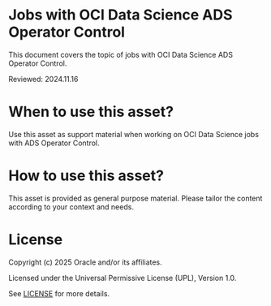 # Jobs with OCI Data Science ADS Operator Control
 
This document covers the topic of jobs with OCI Data Science ADS Operator Control.

Reviewed: 2024.11.16
 

# When to use this asset?

Use this asset as support material when working on OCI Data Science jobs with ADS Operator Control.


# How to use this asset?

This asset is provided as general purpose material. Please tailor the content according to your context and needs.


# License
 
Copyright (c) 2025 Oracle and/or its affiliates.
 
Licensed under the Universal Permissive License (UPL), Version 1.0.
 
See [LICENSE](https://github.com/oracle-devrel/technology-engineering/blob/main/LICENSE) for more details.
